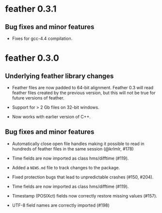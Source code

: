 # feather 0.3.1

## Bug fixes and minor features

* Fixes for gcc-4.4 compilation.

# feather 0.3.0

## Underlying feather library changes

* Feather files are now padded to 64-bit alignment. Feather 0.3 will
  read feather files created by the previous version, but this will not
  be true for future versions of feather.

* Support for > 2 Gb files on 32-bit windows.

* Now works with earlier version of C++.

## Bug fixes and minor features

* Automatically close open file handles making it possible to read in
  hundreds of feather files in the same session (@krlmlr, #178)

* Time fields are now imported as class hms/difftime (#119).

* Added a `NEWS.md` file to track changes to the package.

* Fixed protection bugs that lead to unpredictable crashes (#150, #204).

* Time fields are now imported as class hms/difftime (#119).

* Timestamp (POSIXct) fields now correctly restore missing values (#157).

* UTF-8 field names are correctly imported (#198)
